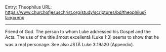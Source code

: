 Entry: Theophilus
URL: https://www.churchofjesuschrist.org/study/scriptures/bd/theophilus?lang=eng

---

Friend of God. The person to whom Luke addressed his Gospel and the Acts. The use of the title âmost excellentâ (Luke 1:3) seems to show that he was a real personage. See also JSTÂ Luke 3:19â20 (Appendix).
